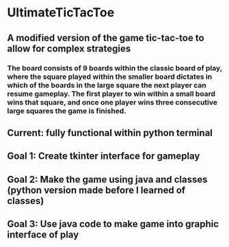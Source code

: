 # UltimateTicTacToe

## A modified version of the game tic-tac-toe to allow for complex strategies
### The board consists of 9 boards within the classic board of play, where the square played within the smaller board dictates in which of the boards in the large square the next player can resume gameplay. The first player to win within a small board wins that square, and once one player wins three consecutive large squares the game is finished.

## Current: fully functional within python terminal
## Goal 1: Create tkinter interface for gameplay
## Goal 2: Make the game using java and classes (python version made before I learned of classes)
## Goal 3: Use java code to make game into graphic interface of play
